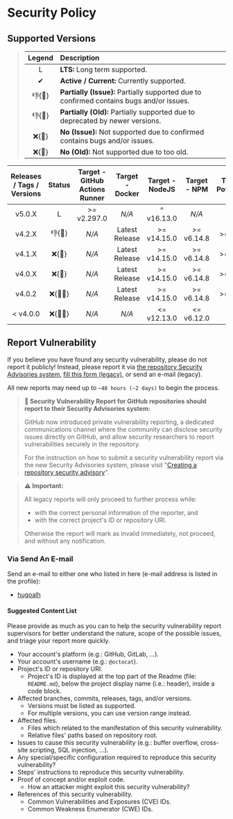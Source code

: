 # Security Policy

## Supported Versions

> | **Legend** | **Description** |
> |:-:|:--|
> | L | **LTS:** Long term supported. |
> | ✔ | **Active / Current:** Currently supported. |
> | 👎{🐛} | **Partially (Issue):** Partially supported due to confirmed contains bugs and/or issues. |
> | 👎{🧓} | **Partially (Old):** Partially supported due to deprecated by newer versions. |
> | ❌{🐛} | **No (Issue):** Not supported due to confirmed contains bugs and/or issues. |
> | ❌{🧓} | **No (Old):** Not supported due to too old. |

| **Releases / Tags / Versions** | **Status** | **Target - GitHub Actions Runner** | **Target - Docker** | **Target - NodeJS** | **Target - NPM** | **Target - PowerShell** |
|:-:|:-:|:-:|:-:|:-:|:-:|:-:|
| v5.0.X | L | >= v2.297.0 | *N/A* | ^ v16.13.0 | *N/A* | *N/A* |
| v4.2.X | 👎{🧓} | *N/A* | Latest Release | >= v14.15.0 | >= v6.14.8 | >= v7.2.0 |
| v4.1.X | ❌{🧓} | *N/A* | Latest Release | >= v14.15.0 | >= v6.14.8 | >= v7.2.0 |
| v4.0.X | ❌{🧓} | *N/A* | Latest Release | >= v14.15.0 | >= v6.14.8 | >= v7.1.0 |
| v4.0.2 | ❌{🐛🧓} | *N/A* | Latest Release | >= v14.15.0 | >= v6.14.8 | >= v7.1.0 |
| < v4.0.0 | ❌{🐛🧓} | *N/A* | *N/A* | <= v12.13.0 | <= v6.12.0 | *N/A* |

## Report Vulnerability

If you believe you have found any security vulnerability, please do not report it publicly! Instead, please report it via [the repository Security Advisories system](https://github.com/hugoalh/trigger-ifttt-webhook-applet-ghaction/security/advisories/new), [fill this form (legacy)](https://forms.gle/iYjv8jGqkBzjy9yW9), or send an e-mail (legacy).

All new reports may need up to `~48 hours (~2 days)` to begin the process.

> **📢 Security Vulnerability Report for GitHub repositories should report to their Security Advisories system:**
>
> GitHub now introduced private vulnerability reporting, a dedicated communications channel where the community can disclose security issues directly on GitHub, and allow security researchers to report vulnerabilities securely in the repository.
>
> For the instruction on how to submit a security vulnerability report via the new Security Advisories system, please visit "[Creating a repository security advisory](https://docs.github.com/en/code-security/security-advisories/repository-security-advisories/creating-a-repository-security-advisory)".

> **⚠ Important:**
>
> All legacy reports will only proceed to further process while:
>
> - with the correct personal information of the reporter, and
> - with the correct project's ID or repository URI.
>
> Otherwise the report will mark as invalid immediately, not proceed, and without any notification.

### Via Send An E-mail

Send an e-mail to either one who listed in here (e-mail address is listed in the profile):

- [hugoalh](https://github.com/hugoalh)

#### Suggested Content List

Please provide as much as you can to help the security vulnerability report supervisors for better understand the nature, scope of the possible issues, and triage your report more quickly.

- Your account's platform (e.g.: GitHub, GitLab, ...).
- Your account's username (e.g.: `@octocat`).
- Project's ID or repository URI.
  - Project's ID is displayed at the top part of the Readme (file: `README.md`), below the project display name (i.e.: header), inside a code block.
- Affected branches, commits, releases, tags, and/or versions.
  - Versions must be listed as supported.
  - For multiple versions, you can use version range instead.
- Affected files.
  - Files which related to the manifestation of this security vulnerability.
  - Relative files' paths based on repository root.
- Issues to cause this security vulnerability (e.g.: buffer overflow, cross-site scripting, SQL injection, ...).
- Any special/specific configuration required to reproduce this security vulnerability?
- Steps' instructions to reproduce this security vulnerability.
- Proof of concept and/or exploit code.
  - How an attacker might exploit this security vulnerability?
- References of this security vulnerability.
  - Common Vulnerabilities and Exposures (CVE) IDs.
  - Common Weakness Enumerator (CWE) IDs.
